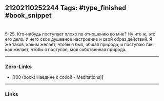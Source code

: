 21202110252244
Tags: #type_finished #book_snippet 
---
# 

 5-25. Кто-нибудь поступает плохо по отношению ко мне? Ну что ж, это его дело. У него свое душевное настроение и свой образ действий. Я же таков, каким желает, чтобы я был, общая природа, и поступаю так, как желает, чтобы я поступал, моя собственная природа. 

---
### Zero-Links
 - [[00 (book) Наедине с собой - Meditations]]
---
### Links
